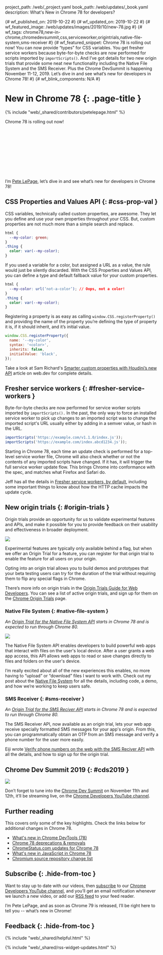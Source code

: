 project_path: /web/_project.yaml
book_path: /web/updates/_book.yaml
description: What's New in Chrome 78 for developers?

{# wf_published_on: 2019-10-22 #}
{# wf_updated_on: 2019-10-22 #}
{# wf_featured_image: /web/updates/images/2019/10/new-78.jpg #}
{# wf_tags: chrome78,new-in-chrome,chromedevsummit,css,serviceworker,origintrials,native-file-system,sms-receiver #}
{# wf_featured_snippet: Chrome 78 is rolling out now! You can now provide “types” for CSS variables. You get fresher service workers because byte-for-byte checks are now performed for scripts imported by <code>importScripts()</code>. And I’ve got details for two new origin trials that provide some neat new functionality including the Native File System and the SMS Receiver. Plus the Chrome DevSummit is happening November 11-12, 2019. Let’s dive in and see what’s new for developers in Chrome 78! #}
{# wf_blink_components: N/A #}

# New in Chrome 78 {: .page-title }

{% include "web/_shared/contributors/petelepage.html" %}

<div class="clearfix"></div>

Chrome 78 is rolling out now!

<div class="video-wrapper">
  <iframe class="devsite-embedded-youtube-video" data-video-id="TODO"
          data-autohide="1" data-showinfo="0" frameborder="0" allowfullscreen>
  </iframe>
</div>

I’m [Pete LePage](https://twitter.com/petele), let’s dive in and see what’s
new for developers in Chrome 78!

<div class="clearfix"></div>

## CSS Properties and Values API {: #css-prop-val }

CSS variables, technically called custom properties, are awesome. They let
you define and use your own properties throughout your CSS. But, custom
properties are not much more than a simple search and replace.

```css
html {
  --my-color: green;
}
.thing {
  color: var(--my-color);
}
```

If you used a variable for a color, but assigned a URL as a value, the
rule would just be silently discarded. With the CSS Properties and Values
API, you can define a type and default fallback value for your custom
properties.

```css
html {
  --my-color: url(‘not-a-color’); // Oops, not a color!
}
.thing {
  color: var(--my-color);
}
```

Registering a property is as easy as calling `window.CSS.registerProperty()`
and providing the name of the property you’re defining the type of property
it is, if it should inherit, and it’s initial value.

```js
window.CSS.registerProperty({
  name: '--my-color',
  syntax: '<color>',
  inherits: false,
  initialValue: 'black',
});
```

Take a look at Sam Richard's
[Smarter custom properties with Houdini’s new API][prop-val-web-dev] article
on web.dev for complete details.

[prop-val-web-dev]: https://web.dev/css-props-and-vals/

<div class="clearfix"></div>

## Fresher service workers {: #fresher-service-workers }

Byte-for-byte checks are now performed for service worker scripts imported by
`importScripts().` In the past, the only way to force an installed service
worker to pick up changes to an imported script was to change the imported
script's URL usually either by adding in a semver value, or hash in the URL.

```js
importScripts('https://example.com/v1.1.0/index.js'));
importScripts('https://example.com/index.abcd1234.js'));
```

Starting in Chrome 78, each time an update check is performed for a top-level
service worker file, Chrome will also check whether or not the contents of
any imported scripts have changed. If it has, it will trigger the full
service worker update flow. This brings Chrome into conformance with the
spec, and matches what Firefox and Safari do.

Jeff has all the details in [Fresher service workers, by default][fresher],
including some important things to know about how the HTTP cache impacts the
update cycle.

[fresher]: /web/updates/2019/09/fresher-sw

<div class="clearfix"></div>

## New origin trials {: #origin-trials }

Origin trials provide an opportunity for us to validate experimental features
and APIs, and make it possible for you to provide feedback on their usability
and effectiveness in broader deployment.

<a href="https://developers.chrome.com/origintrials/#/trials/active">
  <img src="/web/updates/images/2019/10/ot-landing.png" class="attempt-right">
</a>

Experimental features are typically only available behind a flag, but when we
offer an Origin Trial for a feature, you can register for that origin trial
to enable the feature for all users on your origin.

Opting into an origin trial allows you to build demos and prototypes that
your beta testing users can try for the duration of the trial without
requiring them to flip any special flags in Chrome.

There’s more info on origin trials in the
[Origin Trials Guide for Web Developers][ot-for-web-devs]. You can see a list
of active origin trials, and sign up for them on the
[Chrome Origin Trials][ot-listing] page.

[ot-for-web-devs]: https://googlechrome.github.io/OriginTrials/developer-guide.html
[ot-listing]: https://developers.chrome.com/origintrials/#/trials/active

<div class="clearfix"></div>

### Native File System {: #native-file-system }

*An [Origin Trial for the Native File System API][fs-ot] starts in Chrome 78
and is expected to run through Chrome 80.*

<img src="/web/updates/images/2019/10/fs-open.jpg" class="attempt-right">

The Native File System API enables developers to build powerful web apps that
interact with files on the user's local device. After a user grants a web app
access, this API allows web apps to read or save changes directly to files
and folders on the user's device.

I’m really excited about all of the new experiences this enables, no more
having to “upload” or “download” files I want to work with. Check out my post
about the [Native File System][native-fs] for all the details, including
code, a demo, and how we’re working to keep users safe.

[fs-ot]: https://developers.chrome.com/origintrials/#/view_trial/3868592079911256065
[native-fs]: /web/updates/2019/08/native-file-system

<div class="clearfix"></div>

### SMS Receiver {: #sms-receiver }

*An [Origin Trial for the SMS Reciver API][smsr-ot] starts in Chrome 78 and is
expected to run through Chrome 80.*

The SMS Receiver API, now available as an origin trial, lets your web app
receive specially formatted SMS messages for your app's origin. From this,
you can programmatically obtain an OTP from an SMS message and verify a phone
number for the user more easily.

Eiji wrote [Verify phone numbers on the web with the SMS Reciver API][sms-r]
with all the details, and how to sign up for the origin trial.

[smsr-ot]: https://developers.chrome.com/origintrials/#/view_trial/607985949695016961
[sms-r]: https://web.dev/sms-receiver-api-announcement/

<div class="clearfix"></div>

## Chrome Dev Summit 2019 {: #cds2019 }

<a href="https://developer.chrome.com/devsummit/">
  <img src="/web/updates/images/2019/10/cds-2019.png" class="attempt-left">
</a>

Don’t forget to tune into the [Chrome Dev Summit][cds-site] on November
11th and 12th,  it’ll be streaming live, on the
[Chrome Developers YouTube channel][cr-yt].

[cds-site]: https://developer.chrome.com/devsummit/
[cr-yt]: https://www.youtube.com/user/ChromeDevelopers/

<div class="clearfix"></div>

## Further reading

This covers only some of the key highlights. Check the links below for
additional changes in Chrome 78.

* [What's new in Chrome DevTools (78)](/web/updates/2019/09/devtools)
* [Chrome 78 deprecations & removals](/web/updates/2019/09/chrome-78-deps-rems)
* [ChromeStatus.com updates for Chrome 78](https://www.chromestatus.com/features#milestone%3D78)
* [What's new in JavaScript in Chrome 78](https://v8.dev/blog/v8-release-78)
* [Chromium source repository change list](https://chromium.googlesource.com/chromium/src/+log/77.0.3865.75..78.0.3904.72)

## Subscribe {: .hide-from-toc }

Want to stay up to date with our videos, then [subscribe](https://goo.gl/6FP1a5)
to our [Chrome Developers YouTube channel](https://www.youtube.com/user/ChromeDevelopers/),
and you’ll get an email notification whenever we launch a new video, or add our
[RSS feed](/web/shows/rss.xml) to your feed reader.

I’m Pete LePage, and as soon as Chrome 79 is released, I’ll be right
here to tell you -- what’s new in Chrome!

## Feedback {: .hide-from-toc }

{% include "web/_shared/helpful.html" %}

{% include "web/_shared/rss-widget-updates.html" %}
